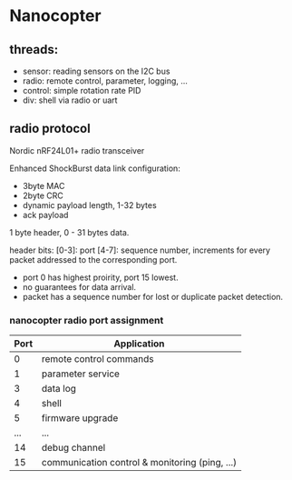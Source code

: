 # Nanocopter

## threads:
- sensor: reading sensors on the I2C bus
- radio: remote control, parameter, logging, ...
- control: simple rotation rate PID
- div: shell via radio or uart

## radio protocol

Nordic nRF24L01+ radio transceiver

Enhanced ShockBurst data link configuration:
- 3byte MAC
- 2byte CRC
- dynamic payload length, 1-32 bytes
- ack payload

1 byte header, 0 - 31 bytes data.

header bits:
[0-3]: port
[4-7]: sequence number, increments for every packet addressed to the corresponding port.

- port 0 has highest proirity, port 15 lowest.
- no guarantees for data arrival.
- packet has a sequence number for lost or duplicate packet detection.

### nanocopter radio port assignment

Port | Application
---- | -----------
0    | remote control commands
1    | parameter service
3    | data log
4    | shell
5    | firmware upgrade
...  | ...
14   | debug channel
15   | communication control & monitoring (ping, ...)
